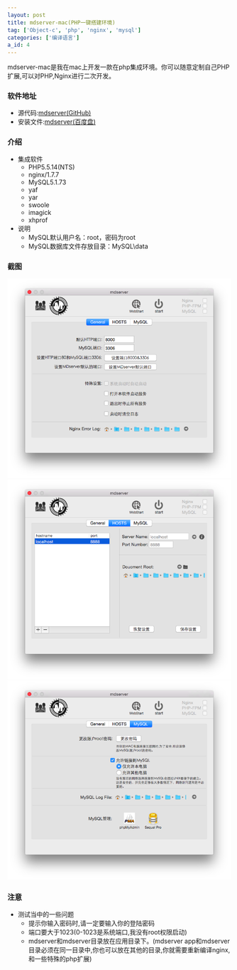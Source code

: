 ```yaml
---
layout: post
title: mdserver-mac(PHP一键搭建环境)
tag: ['Object-c', 'php', 'nginx', 'mysql']
categories: ['编译语言']
a_id: 4
---
```


mdserver-mac是我在mac上开发一款在php集成环境。你可以随意定制自己PHP扩展,可以对PHP,Nginx进行二次开发。

### 软件地址
- 源代码:[mdserver(GitHub)](https://github.com/midoks/mdserver-mac)
- 安装文件:[mdserver(百度盘)](http://pan.baidu.com/s/1bnfcs4B)

### 介绍
- 集成软件
	* PHP5.5.14(NTS)
	* nginx/1.7.7
	* MySQL5.1.73
	* yaf
	* yar
	* swoole
	* imagick
	* xhprof
- 说明
	* MySQL默认用户名：root，密码为root
	* MySQL数据库文件存放目录：MySQL\data

### 截图
[![Screenshot-1.png](/resources/project/mdserver-mac/Screenshot/Screenshot-1.png)](/resources/project/mdserver-mac/Screenshot/Screenshot-1.png)
[![Screenshot-2.png](/resources/project/mdserver-mac/Screenshot/Screenshot-2.png)](/resources/project/mdserver-mac/Screenshot/Screenshot-2.png)
[![Screenshot-3.png](/resources/project/mdserver-mac/Screenshot/Screenshot-3.png)](/resources/project/mdserver-mac/Screenshot/Screenshot-3.png)

### 注意
- 测试当中的一些问题
    * 提示你输入密码时,请一定要输入你的登陆密码
    * 端口要大于1023(0-1023是系统端口,我没有root权限启动)
    * mdserver和mdserver目录放在应用目录下。(mdserver app和mdserver目录必须在同一目录中,你也可以放在其他的目录,你就需要重新编译nginx,和一些特殊的php扩展)
